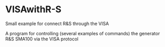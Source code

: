 # VISAwithR-S
Small example for connect R&amp;S through the VISA

A program for controlling (several examples of commands) the generator R&S SMA100 via the VISA protocol